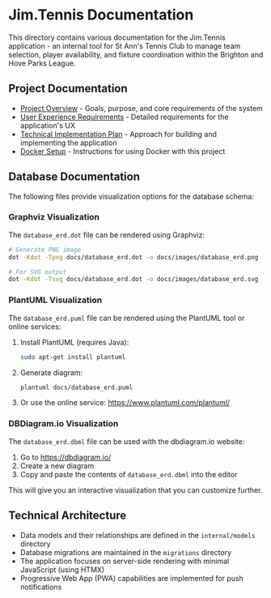 # Jim.Tennis Documentation

This directory contains various documentation for the Jim.Tennis application - an internal tool for St Ann's Tennis Club to manage team selection, player availability, and fixture coordination within the Brighton and Hove Parks League.

## Project Documentation

- [Project Overview](./project_overview.md) - Goals, purpose, and core requirements of the system
- [User Experience Requirements](./user_experience_requirements.md) - Detailed requirements for the application's UX
- [Technical Implementation Plan](./technical_implementation_plan.md) - Approach for building and implementing the application
- [Docker Setup](./docker_setup.md) - Instructions for using Docker with this project

## Database Documentation

The following files provide visualization options for the database schema:

### Graphviz Visualization

The `database_erd.dot` file can be rendered using Graphviz:

```bash
# Generate PNG image
dot -Kdot -Tpng docs/database_erd.dot -o docs/images/database_erd.png

# For SVG output
dot -Kdot -Tsvg docs/database_erd.dot -o docs/images/database_erd.svg
```

### PlantUML Visualization

The `database_erd.puml` file can be rendered using the PlantUML tool or online services:

1. Install PlantUML (requires Java): 
   ```bash
   sudo apt-get install plantuml
   ```

2. Generate diagram:
   ```bash
   plantuml docs/database_erd.puml
   ```

3. Or use the online service: https://www.plantuml.com/plantuml/

### DBDiagram.io Visualization

The `database_erd.dbml` file can be used with the dbdiagram.io website:

1. Go to https://dbdiagram.io/
2. Create a new diagram
3. Copy and paste the contents of `database_erd.dbml` into the editor

This will give you an interactive visualization that you can customize further.

## Technical Architecture

- Data models and their relationships are defined in the `internal/models` directory
- Database migrations are maintained in the `migrations` directory
- The application focuses on server-side rendering with minimal JavaScript (using HTMX)
- Progressive Web App (PWA) capabilities are implemented for push notifications 